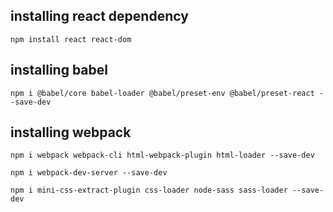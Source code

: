 ## installing react dependency

`npm install react react-dom`

## installing babel

`npm i @babel/core babel-loader @babel/preset-env @babel/preset-react --save-dev`

## installing webpack

`npm i webpack webpack-cli html-webpack-plugin html-loader --save-dev`

`npm i webpack-dev-server --save-dev`

`npm i mini-css-extract-plugin css-loader node-sass sass-loader --save-dev`
